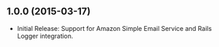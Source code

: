 1.0.0 (2015-03-17)
------------------

* Initial Release: Support for Amazon Simple Email Service and Rails Logger
  integration.
